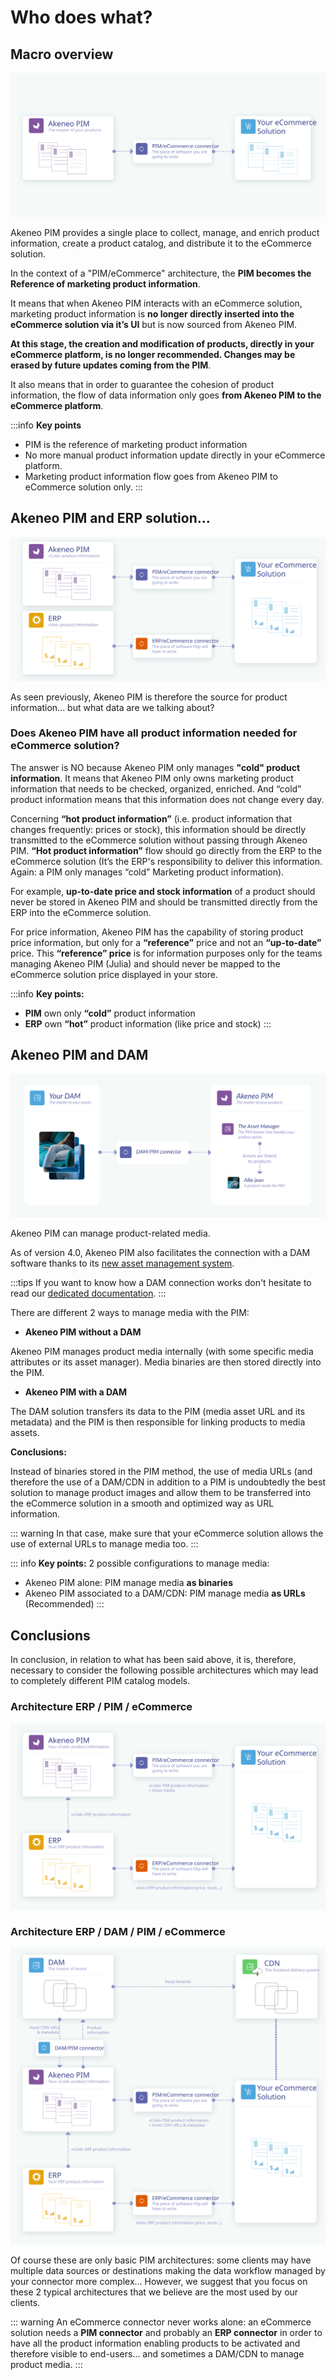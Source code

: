 # Who does what?

## Macro overview

![Macro overview of the eCommerce connection](../../img/guides/ecommerce-connection-macro.svg)

Akeneo PIM provides a single place to collect, manage, and enrich product information, create a product catalog, and distribute it to the eCommerce solution.

In the context of a "PIM/eCommerce" architecture, the **PIM becomes the Reference of marketing product information**.

It means that when Akeneo PIM interacts with an eCommerce solution, marketing product information is **no longer directly inserted into the eCommerce solution via it’s UI** but is now sourced from Akeneo PIM.

**At this stage, the creation and modification of products, directly in  your eCommerce platform, is no longer recommended. Changes may be erased by future updates coming from the PIM**.

It also means that in order to guarantee the cohesion of product information, the flow of data information only goes **from Akeneo PIM to the eCommerce platform**.

:::info
**Key points**
* PIM is the reference of marketing product information
* No more manual product information update directly in your eCommerce platform.
* Marketing product information flow goes from Akeneo PIM to eCommerce solution only.
:::

## Akeneo PIM and ERP solution...

![Macro overview of the eCommerce connection](../../img/guides/ecommerce-erp-connection-macro.svg)

As seen previously, Akeneo PIM is therefore the source for product information... but what data are we talking about?

### Does Akeneo PIM have all product information needed for eCommerce solution?

The answer is NO because Akeneo PIM only manages **"cold" product information**. It means that Akeneo PIM only owns marketing product information that needs to be checked, organized, enriched. And “cold” product information means that this information does not change every day.

Concerning **“hot product information”** (i.e. product information that changes frequently: prices or stock), this information should be directly transmitted to the eCommerce solution without passing through Akeneo PIM. **“Hot product information”** flow should go directly from the ERP to the eCommerce solution (It’s the ERP's responsibility to deliver this information. Again: a PIM only manages “cold” Marketing product information).

For example, **up-to-date price and stock information** of a product should never be stored in Akeneo PIM and should be transmitted directly from the ERP into the eCommerce solution.

For price information, Akeneo PIM has the capability of storing product price information, but only for a **“reference”** price and not an **“up-to-date”** price. This **“reference” price** is for information purposes only for the teams managing Akeneo PIM (Julia) and should never be mapped to the eCommerce solution price displayed in your store.

:::info
**Key points:**
* **PIM** own only **“cold”** product information
* **ERP** own **“hot”** product information (like price and stock)
:::

## Akeneo PIM and DAM

![Macro overview of the DAM connection](../../img/guides/dam-pim-connection-macro.svg)

Akeneo PIM can manage product-related media.

As of version 4.0, Akeneo PIM also facilitates the connection with a DAM software thanks to its [new asset management system](/concepts/asset-manager.html).

:::tips
If you want to know how a DAM connection works don't hesitate to read our [dedicated documentation](../dam-connection/introduction.html).
:::

There are different 2 ways to manage media with the PIM:

* **Akeneo PIM without a DAM**

Akeneo PIM manages product media internally (with some specific media attributes or its asset manager). Media binaries are then stored directly into the PIM.

* **Akeneo PIM with a DAM**

The DAM solution transfers its data to the PIM (media asset URL and its metadata) and the PIM is then responsible for linking products to media assets.

**Conclusions:**

Instead of binaries stored in the PIM method, the use of media URLs (and therefore the use of a DAM/CDN in addition to a PIM is undoubtedly the best solution to manage product images and allow them to be transferred into the eCommerce solution in a smooth and optimized way as URL information.

::: warning
In that case, make sure that your eCommerce solution allows the use of external URLs to manage media too.
:::

::: info
**Key points:**
2 possible configurations to manage media:
* Akeneo PIM alone: PIM manage media **as binaries**
* Akeneo PIM associated to a DAM/CDN: PIM manage media **as URLs** (Recommended)
:::

## Conclusions

In conclusion, in relation to what has been said above, it is, therefore, necessary to consider the following possible architectures which may lead to completely different PIM catalog models.

### Architecture ERP / PIM / eCommerce

![PIM without a DAM](../../img/guides/erp-pim-ecommerce.svg)

### Architecture ERP / DAM / PIM / eCommerce

![PIM with a DAM](../../img/guides/erp-dam-pim-ecommerce.svg)

Of course these are only basic PIM architectures: some clients may have multiple data sources or destinations making the data workflow managed by your connector more complex… However, we suggest that you focus on these 2 typical architectures that we believe are the most used by our clients.

::: warning
An eCommerce connector never works alone: an eCommerce solution needs a **PIM connector** and probably an **ERP connector** in order to have all the product information enabling products to be activated and therefore visible to end-users... and sometimes a DAM/CDN to manage product media.
:::   
